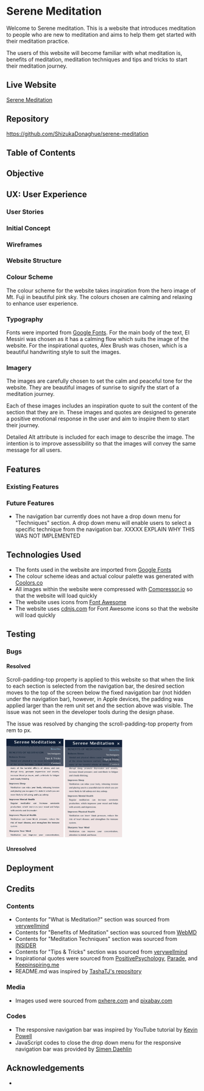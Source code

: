 # Serene Meditation

Welcome to Serene meditation. This is a website that introduces meditation to people who are new to meditation and aims to help them get started with their meditation practice.

The users of this website will become familiar with what meditation is, benefits of meditation, meditation techniques and tips and tricks to start their meditation journey.

## Live Website
[Serene Meditation](https://shizukadonaghue.github.io/serene-meditation/)

## Repository
https://github.com/ShizukaDonaghue/serene-meditation


## Table of Contents


## Objective


## UX: User Experience
### User Stories
### Initial Concept
### Wireframes
### Website Structure
### Colour Scheme
The colour scheme for the website takes inspiration from the hero image of Mt. Fuji in beautiful pink sky. The colours chosen are calming and relaxing to enhance user experience. 

### Typography
Fonts were imported from [Google Fonts](https://fonts.google.com/). For the main body of the text, EI Messiri was chosen as it has a calming flow which suits the image of the website. For the inspirational quotes, Alex Brush was chosen, which is a beautiful handwriting style to suit the images.

### Imagery
The images are carefully chosen to set the calm and peaceful tone for the website. They are beautiful images of sunrise to signify the start of a meditation journey. 

Each of these images includes an inspiration quote to suit the content of the section that they are in. These images and quotes are designed to generate a positive emotional response in the user and aim to inspire them to start their journey.

Detailed Alt attribute is included for each image to describe the image. The intention is to improve assessibility so that the images will convey the same message for all users.

## Features
### Existing Features
### Future Features
* The navigation bar currently does not have a drop down menu for "Techniques" section. A drop down menu will enable users to select a specific technique from the navigation bar. XXXXX EXPLAIN WHY THIS WAS NOT IMPLEMENTED  

## Technologies Used
* The fonts used in the website are imported from [Google Fonts](https://fonts.google.com/) 
* The colour scheme ideas and actual colour palette was generated with [Coolors.co](https://coolors.co/)
* All images within the website were compressed with [Compressor.io](https://compressor.io/) so that the website will load quickly
* The website uses icons from [Font Awesome](https://fontawesome.com/)
* The website uses [cdnjs.com](https://cdnjs.com/) for Font Awesome icons so that the website will load quickly


## Testing

### Bugs 
#### Resolved
Scroll-padding-top property is applied to this website so that when the link to each section is selected from the navigation bar, the desired section moves to the top of the screen below the fixed navigation bar (not hidden under the navigation bar), however, in Apple devices, the padding was applied larger than the rem unit set and the section above was visible. The issue was not seen in the developer tools during the design phase. 

The issue was resolved by changing the scroll-padding-top property from rem to px.

<img src="docs/images/scroll-padding-error.png" alt="Image showing scroll-padding-top issue" width="150"/>

<img src="docs/images/scroll-padding-fixed.png" alt="Image showing scroll-padding-top after the fix" width="150"/>

#### Unresolved

## Deployment


## Credits
### Contents
* Contents for "What is Meditation?" section was sourced from [verywellmind](https://www.verywellmind.com/what-is-meditation-2795927)
* Contents for "Benefits of Meditation" section was sourced from [WebMD](https://www.webmd.com/balance/video/daily-meditation-benefits)
* Contents for "Meditation Techniques" section was sourced from [INSIDER](https://www.insider.com/guides/health/mental-health/types-of-meditation)
* Contents for "Tips & Tricks" section was sourced from [verywellmind](https://www.verywellmind.com/what-is-meditation-2795927)
* Inspirational quotes were sourced from [PositivePsychology](https://positivepsychology.com/mindfulness-quotes/), [Parade](https://parade.com/1066461/nicolepajer/meditation-quotes/), and [Keepinspiring.me](https://www.keepinspiring.me/25-meditation-quotes/)
* README.md was inspired by [TashaTJ's repository](https://github.com/TashaTJ/pawsome-portraits-v4)

### Media
* Images used were sourced from [pxhere.com](https://pxhere.com/) and [pixabay.com](https://pixabay.com/)
### Codes
* The responsive navigation bar was inspired by YouTube tutorial by [Kevin Powell](https://www.youtube.com/watch?v=8QKOaTYvYUA)
* JavaScript codes to close the drop down menu for the responsive navigation bar was provided by [Simen Daehlin](https://github.com/Eventyret)

## Acknowledgements
* 